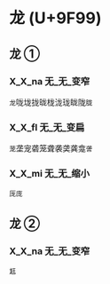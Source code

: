 # 龙 (U+9F99)

## 龙 ①

### X_X_na 无_无_变窄
`龙`咙垅拢昽栊泷珑眬陇`胧`

### X_X_fl 无_无_变扁
`茏`垄宠砻笼聋袭䶮龚龛`詟`

### X_X_mi 无_无_缩小
`厐庞`

## 龙 ②

### X_X_na 无_无_变窄
`䶭`